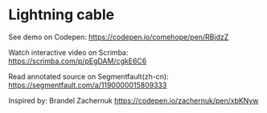 # Lightning cable

See demo on Codepen: https://codepen.io/comehope/pen/RBjdzZ

Watch interactive video on Scrimba: https://scrimba.com/p/pEgDAM/cgkE6C6

Read annotated source on Segmentfault(zh-cn): https://segmentfault.com/a/1190000015809333

Inspired by: Brandel Zachernuk https://codepen.io/zachernuk/pen/xbKNyw
